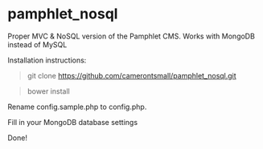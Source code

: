 # pamphlet_nosql
Proper MVC &amp; NoSQL version of the Pamphlet CMS. Works with MongoDB instead of MySQL

Installation instructions:

> git clone https://github.com/camerontsmall/pamphlet_nosql.git

> bower install

Rename config.sample.php to config.php. 

Fill in your MongoDB database settings


Done!
